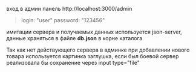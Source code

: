 вход в админ панель http://localhost:3000/admin

> login: "user"
> password: "123456"
>

имитации сервера и получаемых данных используется json-server, данные храняться в файле **db.json** в корне каталога

Так как нет действующего сервера в админке при добавлении нового товара используется картинка заглушка, если был боевой
сервер реализовала бы сохранение через input type="file"